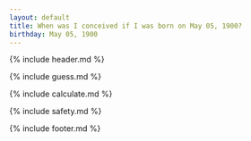 ```yaml
---
layout: default
title: When was I conceived if I was born on May 05, 1900?
birthday: May 05, 1900
---
```


{% include header.md %}

{% include guess.md %}

{% include calculate.md %}

{% include safety.md %}

{% include footer.md %}



